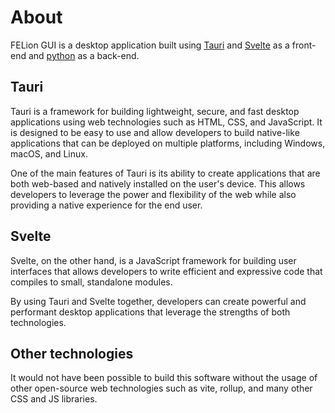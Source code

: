 # About

FELion GUI is a desktop application built using [Tauri](https://tauri.app) and [Svelte](https://svelte.dev) as a front-end and [python](https://python.org) as a back-end.

## Tauri

Tauri is a framework for building lightweight, secure, and fast desktop applications using web technologies such as HTML, CSS, and JavaScript. It is designed to be easy to use and allow developers to build native-like applications that can be deployed on multiple platforms, including Windows, macOS, and Linux.

One of the main features of Tauri is its ability to create applications that are both web-based and natively installed on the user's device. This allows developers to leverage the power and flexibility of the web while also providing a native experience for the end user.

## Svelte

Svelte, on the other hand, is a JavaScript framework for building user interfaces that allows developers to write efficient and expressive code that compiles to small, standalone modules.

By using Tauri and Svelte together, developers can create powerful and performant desktop applications that leverage the strengths of both technologies.

## Other technologies

It would not have been possible to build this software without the usage of other open-source web technologies such as vite, rollup, and many other CSS and JS libraries.
